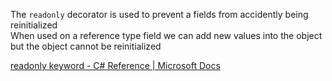 The `readonly` decorator is used to prevent a fields from accidently being reinitialized  
When used on a reference type field we can add new values into the object but the object cannot be reinitialized

[readonly keyword - C# Reference | Microsoft Docs](https://docs.microsoft.com/en-us/dotnet/csharp/language-reference/keywords/readonly)

